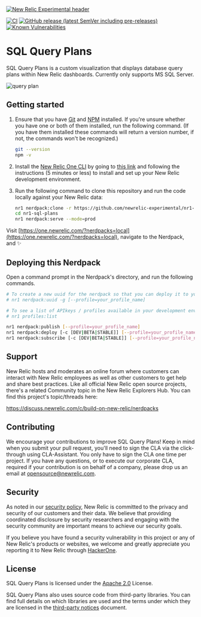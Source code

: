 [![New Relic Experimental header](https://github.com/newrelic/opensource-website/raw/main/src/images/categories/Experimental.png)](https://opensource.newrelic.com/oss-category/#new-relic-experimental)

[![CI](https://github.com/newrelic-experimental/nr1-sql-plans/workflows/CI/badge.svg)](https://github.com/newrelic-experimental/nr1-sql-plans/actions?query=workflow%3ACI) [![GitHub release (latest SemVer including pre-releases)](https://img.shields.io/github/v/release/newrelic-experimental/nr1-sql-plans?include_prereleases&sort=semver)](https://github.com/newrelic-experimental/nr1-sql-plans/releases) [![Known Vulnerabilities](https://snyk.io/test/github/newrelic-experimental/nr1-sql-plans/badge.svg)](https://snyk.io/test/github/newrelic-experimental/nr1-sql-plans)

# SQL Query Plans

SQL Query Plans is a custom visualization that displays database query plans within New Relic dashboards. Currently only supports MS SQL Server.

![query plan](screenshots/sql-query-plans-1.png)

## Getting started

1. Ensure that you have [Git](https://git-scm.com/book/en/v2/Getting-Started-Installing-Git) and [NPM](https://www.npmjs.com/get-npm) installed. If you're unsure whether you have one or both of them installed, run the following command. (If you have them installed these commands will return a version number, if not, the commands won't be recognized.)

   ```bash
   git --version
   npm -v
   ```

2. Install the [New Relic One CLI](https://one.newrelic.com/developer-center) by going to [this link](https://one.newrelic.com/developer-center) and following the instructions (5 minutes or less) to install and set up your New Relic development environment.

3. Run the following command to clone this repository and run the code locally against your New Relic data:

   ```bash
   nr1 nerdpack:clone -r https://github.com/newrelic-experimental/nr1-sql-plans.git
   cd nr1-sql-plans
   nr1 nerdpack:serve --mode=prod
   ```

Visit [https://one.newrelic.com/?nerdpacks=local](https://one.newrelic.com/?nerdpacks=local), navigate to the Nerdpack, and :sparkles:

## Deploying this Nerdpack

Open a command prompt in the Nerdpack's directory, and run the following commands.

```bash
# To create a new uuid for the nerdpack so that you can deploy it to your account:
# nr1 nerdpack:uuid -g [--profile=your_profile_name]

# To see a list of APIkeys / profiles available in your development environment:
# nr1 profiles:list

nr1 nerdpack:publish [--profile=your_profile_name]
nr1 nerdpack:deploy [-c [DEV|BETA|STABLE]] [--profile=your_profile_name]
nr1 nerdpack:subscribe [-c [DEV|BETA|STABLE]] [--profile=your_profile_name]
```

## Support

New Relic hosts and moderates an online forum where customers can interact with New Relic employees as well as other customers to get help and share best practices. Like all official New Relic open source projects, there's a related Community topic in the New Relic Explorers Hub. You can find this project's topic/threads here:

https://discuss.newrelic.com/c/build-on-new-relic/nerdpacks

## Contributing
We encourage your contributions to improve SQL Query Plans! Keep in mind when you submit your pull request, you'll need to sign the CLA via the click-through using CLA-Assistant. You only have to sign the CLA one time per project.
If you have any questions, or to execute our corporate CLA, required if your contribution is on behalf of a company,  please drop us an email at opensource@newrelic.com.

## Security

As noted in our [security policy](../../security/policy), New Relic is committed to the privacy and security of our customers and their data. We believe that providing coordinated disclosure by security researchers and engaging with the security community are important means to achieve our security goals.

If you believe you have found a security vulnerability in this project or any of New Relic's products or websites, we welcome and greatly appreciate you reporting it to New Relic through [HackerOne](https://hackerone.com/newrelic).

## License
SQL Query Plans is licensed under the [Apache 2.0](http://apache.org/licenses/LICENSE-2.0.txt) License.

SQL Query Plans also uses source code from third-party libraries. You can find full details on which libraries are used and the terms under which they are licensed in the [third-party notices](THIRD_PARTY_NOTICES.md) document.
